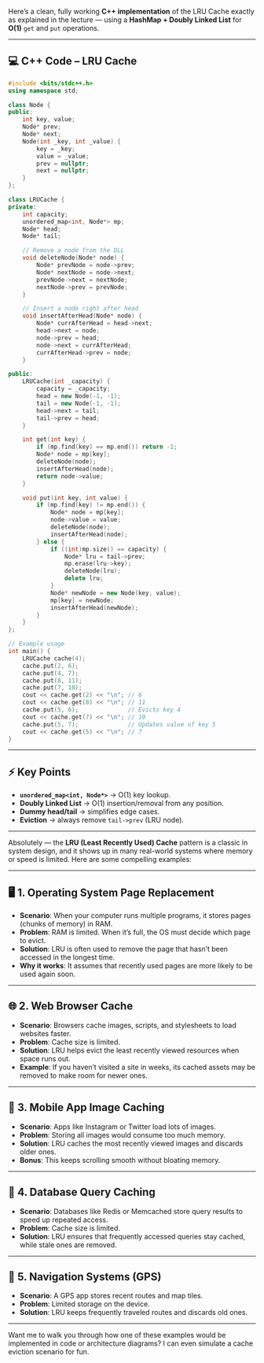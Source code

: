 Here’s a clean, fully working **C++ implementation** of the LRU Cache exactly as explained in the lecture — using a **HashMap + Doubly Linked List** for **O(1)** `get` and `put` operations.  

---

## 💻 C++ Code – LRU Cache

```cpp
#include <bits/stdc++.h>
using namespace std;

class Node {
public:
    int key, value;
    Node* prev;
    Node* next;
    Node(int _key, int _value) {
        key = _key;
        value = _value;
        prev = nullptr;
        next = nullptr;
    }
};

class LRUCache {
private:
    int capacity;
    unordered_map<int, Node*> mp;
    Node* head;
    Node* tail;

    // Remove a node from the DLL
    void deleteNode(Node* node) {
        Node* prevNode = node->prev;
        Node* nextNode = node->next;
        prevNode->next = nextNode;
        nextNode->prev = prevNode;
    }

    // Insert a node right after head
    void insertAfterHead(Node* node) {
        Node* currAfterHead = head->next;
        head->next = node;
        node->prev = head;
        node->next = currAfterHead;
        currAfterHead->prev = node;
    }

public:
    LRUCache(int _capacity) {
        capacity = _capacity;
        head = new Node(-1, -1);
        tail = new Node(-1, -1);
        head->next = tail;
        tail->prev = head;
    }

    int get(int key) {
        if (mp.find(key) == mp.end()) return -1;
        Node* node = mp[key];
        deleteNode(node);
        insertAfterHead(node);
        return node->value;
    }

    void put(int key, int value) {
        if (mp.find(key) != mp.end()) {
            Node* node = mp[key];
            node->value = value;
            deleteNode(node);
            insertAfterHead(node);
        } else {
            if ((int)mp.size() == capacity) {
                Node* lru = tail->prev;
                mp.erase(lru->key);
                deleteNode(lru);
                delete lru;
            }
            Node* newNode = new Node(key, value);
            mp[key] = newNode;
            insertAfterHead(newNode);
        }
    }
};

// Example usage
int main() {
    LRUCache cache(4);
    cache.put(2, 6);
    cache.put(4, 7);
    cache.put(8, 11);
    cache.put(7, 10);
    cout << cache.get(2) << "\n"; // 6
    cout << cache.get(8) << "\n"; // 11
    cache.put(5, 6);              // Evicts key 4
    cout << cache.get(7) << "\n"; // 10
    cache.put(5, 7);              // Updates value of key 5
    cout << cache.get(5) << "\n"; // 7
}
```

---

## ⚡ Key Points
- **`unordered_map<int, Node*>`** → O(1) key lookup.
- **Doubly Linked List** → O(1) insertion/removal from any position.
- **Dummy head/tail** → simplifies edge cases.
- **Eviction** → always remove `tail->prev` (LRU node).

---
Absolutely — the **LRU (Least Recently Used) Cache** pattern is a classic in system design, and it shows up in many real-world systems where memory or speed is limited. Here are some compelling examples:

---

## 🖥️ 1. **Operating System Page Replacement**
- **Scenario**: When your computer runs multiple programs, it stores pages (chunks of memory) in RAM.
- **Problem**: RAM is limited. When it’s full, the OS must decide which page to evict.
- **Solution**: LRU is often used to remove the page that hasn’t been accessed in the longest time.
- **Why it works**: It assumes that recently used pages are more likely to be used again soon.

---

## 🌐 2. **Web Browser Cache**
- **Scenario**: Browsers cache images, scripts, and stylesheets to load websites faster.
- **Problem**: Cache size is limited.
- **Solution**: LRU helps evict the least recently viewed resources when space runs out.
- **Example**: If you haven’t visited a site in weeks, its cached assets may be removed to make room for newer ones.

---

## 📱 3. **Mobile App Image Caching**
- **Scenario**: Apps like Instagram or Twitter load lots of images.
- **Problem**: Storing all images would consume too much memory.
- **Solution**: LRU caches the most recently viewed images and discards older ones.
- **Bonus**: This keeps scrolling smooth without bloating memory.

---

## 🧠 4. **Database Query Caching**
- **Scenario**: Databases like Redis or Memcached store query results to speed up repeated access.
- **Problem**: Cache size is limited.
- **Solution**: LRU ensures that frequently accessed queries stay cached, while stale ones are removed.

---

## 🚗 5. **Navigation Systems (GPS)**
- **Scenario**: A GPS app stores recent routes and map tiles.
- **Problem**: Limited storage on the device.
- **Solution**: LRU keeps frequently traveled routes and discards old ones.

---

Want me to walk you through how one of these examples would be implemented in code or architecture diagrams? I can even simulate a cache eviction scenario for fun.
